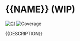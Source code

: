 # {{NAME}} (WIP)

[![CI]({{GIT_ORIGIN}}/actions/workflows/test.yml/badge.svg?branch=main)]({{GIT_ORIGIN}}/actions/workflows/test.yml)
![Coverage](https://codecov.io/gh/trkbt10/vcdb/graph/badge.svg?branch=main)

{{DESCRIPTION}}